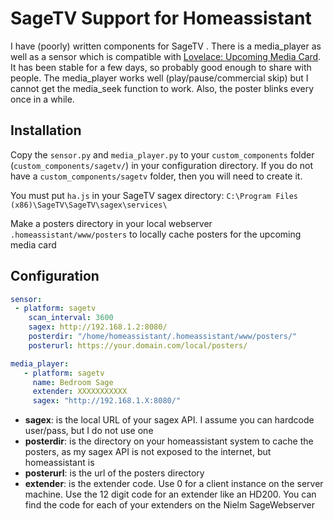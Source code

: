 # SageTV Support for Homeassistant

I have (poorly) written components for SageTV . There is a media_player as well as a sensor which is compatible with [Lovelace: Upcoming Media Card](https://github.com/custom-cards/upcoming-media-card/). It has been stable for a few days, so probably good enough to share with people. The media_player works well (play/pause/commercial skip) but I cannot get the media_seek function to work. Also, the poster blinks every once in a while.

## Installation

Copy the `sensor.py` and `media_player.py` to your `custom_components` folder (`custom_components/sagetv/`) in your configuration directory.  If you do not have a `custom_components/sagetv` folder, then you will need to create it.

You must put `ha.js` in your SageTV sagex directory: `C:\Program Files (x86)\SageTV\SageTV\sagex\services\`

Make a posters directory in your local webserver `.homeassistant/www/posters` to locally cache posters for the upcoming media card

## Configuration
```yaml
sensor:
 - platform: sagetv
    scan_interval: 3600
    sagex: http://192.168.1.2:8080/
    posterdir: "/home/homeassistant/.homeassistant/www/posters/"
    posterurl: https://your.domain.com/local/posters/

media_player:
   - platform: sagetv
     name: Bedroom Sage
     extender: XXXXXXXXXXX
     sagex: "http://192.168.1.X:8080/"   
```

- **sagex**: is the local URL of your sagex API. I assume you can hardcode user/pass, but I do not use one
- **posterdir**: is the directory on your homeassistant system to cache the posters, as my sagex API is not exposed to the internet, but homeassistant is 
- **posterurl**: is the url of the posters directory
- **extender**: is the extender code. Use 0 for a client instance on the server machine. Use the 12 digit code for an extender like an HD200. You can find the code for each of your extenders on the Nielm SageWebserver 
